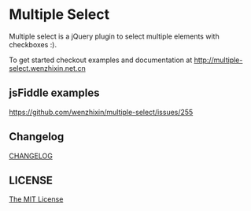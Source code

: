 # Multiple Select

Multiple select is a jQuery plugin to select multiple elements with checkboxes :).

To get started checkout examples and documentation at http://multiple-select.wenzhixin.net.cn

## jsFiddle examples

https://github.com/wenzhixin/multiple-select/issues/255

## Changelog

[CHANGELOG](https://github.com/wenzhixin/multiple-select/blob/master/CHANGELOG.md)

## LICENSE

[The MIT License](https://github.com/wenzhixin/multiple-select/blob/master/LICENSE)
